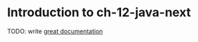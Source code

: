# Introduction to ch-12-java-next

TODO: write [great documentation](http://jacobian.org/writing/what-to-write/)
